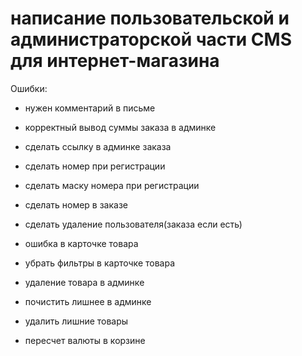 # написание пользовательской и администраторской части CMS для интернет-магазина

Ошибки:
- нужен комментарий в письме
- корректный вывод суммы заказа в админке 
- сделать ссылку в админке заказа
- сделать номер при регистрации
- сделать маску номера при регистрации 
- сделать номер в заказе 
- сделать удаление пользователя(заказа если есть)
- ошибка в карточке товара
- убрать фильтры в карточке товара
- удаление товара в админке
- почистить лишнее в админке
- удалить лишние товары

- пересчет валюты в корзине